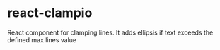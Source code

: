 # react-clampio
React component for clamping lines. It adds ellipsis if text exceeds the defined max lines value
